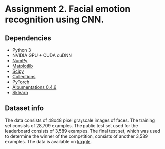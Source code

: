 # Assignment 2. Facial emotion recognition using CNN.

## Dependencies
- Python 3
- NVIDIA GPU + CUDA cuDNN
- [NumPy](http://www.numpy.org/)
- [Matplotlib](https://matplotlib.org/)
- [Scipy](https://www.scipy.org/)
- [Collections](https://docs.python.org/3/library/collections.html)
- [PyTorch](https://pytorch.org/)
- [Albumentations 0.4.6](https://albumentations.ai/)
- [Sklearn](https://scikit-learn.org/stable/)

## Dataset info
The data consists of 48x48 pixel grayscale images of faces. The training set consists of 28,709 examples. The public test set used for the leaderboard consists of 3,589 examples. The final test set, which was used to determine the winner of the competition, consists of another 3,589 examples. The data is available on [kaggle](https://www.kaggle.com/c/challenges-in-representation-learning-facial-expression-recognition-challenge/data).

